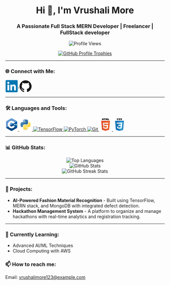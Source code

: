 <h1 align="center">Hi 👋, I'm Vrushali More</h1>
<h3 align="center">A Passionate Full Stack MERN Developer | Freelancer | FullStack developer</h3>

<p align="center"> 
  <img src="https://komarev.com/ghpvc/?username=vrushmore123&label=Profile%20Views&color=0e75b6&style=flat" alt="Profile Views" />
</p>

<p align="center">
  <a href="https://github.com/ryo-ma/github-profile-trophy">
    <img src="https://github-profile-trophy.vercel.app/?username=vrushmore123&margin-w=15&margin-h=15&column=7&theme=radical" alt="GitHub Profile Trophies" />
  </a>
</p>

---

<h3 align="left">🌐 Connect with Me:</h3>
<p align="left">
  <a href="https://www.linkedin.com/in/vrushali-more" target="_blank">
    <img align="center" src="https://raw.githubusercontent.com/devicons/devicon/master/icons/linkedin/linkedin-original.svg" alt="LinkedIn" height="40" width="40" />
  </a>
  <a href="https://github.com/vrushmore123" target="_blank">
    <img align="center" src="https://raw.githubusercontent.com/devicons/devicon/master/icons/github/github-original.svg" alt="GitHub" height="40" width="40" />
  </a>
</p>

---

<h3 align="left">🛠️ Languages and Tools:</h3>
<p align="left">
  <a href="https://www.w3schools.com/cpp/" target="_blank" rel="noreferrer">
    <img src="https://raw.githubusercontent.com/devicons/devicon/master/icons/cplusplus/cplusplus-original.svg" alt="C++" width="40" height="40"/>
  </a>
  <a href="https://www.python.org" target="_blank" rel="noreferrer">
    <img src="https://raw.githubusercontent.com/devicons/devicon/master/icons/python/python-original.svg" alt="Python" width="40" height="40"/>
  </a>
  <a href="https://www.tensorflow.org" target="_blank" rel="noreferrer">
    <img src="https://www.vectorlogo.zone/logos/tensorflow/tensorflow-icon.svg" alt="TensorFlow" width="40" height="40"/>
  </a>
  <a href="https://pytorch.org/" target="_blank" rel="noreferrer">
    <img src="https://www.vectorlogo.zone/logos/pytorch/pytorch-icon.svg" alt="PyTorch" width="40" height="40"/>
  </a>
  <a href="https://git-scm.com/" target="_blank" rel="noreferrer">
    <img src="https://www.vectorlogo.zone/logos/git-scm/git-scm-icon.svg" alt="Git" width="40" height="40"/>
  </a>
  <a href="https://www.w3.org/html/" target="_blank" rel="noreferrer">
    <img src="https://raw.githubusercontent.com/devicons/devicon/master/icons/html5/html5-original-wordmark.svg" alt="HTML5" width="40" height="40"/>
  </a>
  <a href="https://www.w3schools.com/css/" target="_blank" rel="noreferrer">
    <img src="https://raw.githubusercontent.com/devicons/devicon/master/icons/css3/css3-original-wordmark.svg" alt="CSS3" width="40" height="40"/>
  </a>
</p>

---

<h3 align="left">📊 GitHub Stats:</h3>
<div align="center">
  <img src="https://github-readme-stats.vercel.app/api/top-langs?username=vrushmore123&show_icons=true&locale=en&layout=compact&theme=radical" alt="Top Languages" />
  <br />
  <img src="https://github-readme-stats.vercel.app/api?username=vrushmore123&show_icons=true&locale=en&theme=radical" alt="GitHub Stats" />
  <br />
  <img src="https://github-readme-streak-stats.herokuapp.com/?user=vrushmore123&theme=radical" alt="GitHub Streak Stats" />
</div>

---

<h3 align="left">🚀 Projects:</h3>
<ul>
  <li><b>AI-Powered Fashion Material Recognition</b> - Built using TensorFlow, MERN stack, and MongoDB with integrated defect detection.</li>
  <li><b>Hackathon Management System</b> - A platform to organize and manage hackathons with real-time analytics and registration tracking.</li>
</ul>

---

<h3 align="left">🌱 Currently Learning:</h3>
<ul>
  <li>Advanced AI/ML Techniques</li>
  <li>Cloud Computing with AWS</li>
</ul>

<h3 align="left">📫 How to reach me:</h3>
<p align="left">Email: <a href="mailto:vrushalimore123@example.com">vrushalimore123@example.com</a></p>
